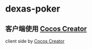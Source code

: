 # dexas-poker
## 客户端使用 [Cocos Creator](http://www.cocos.com/creator)
client side by [Cocos Creator](http://www.cocos.com/creator)
